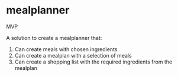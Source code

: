 # mealplanner

MVP

A solution to create a mealplanner that:
1) Can create meals with chosen ingredients
2) Can create a mealplan with a selection of meals
3) Can create a shopping list with the required ingredients from the mealplan
